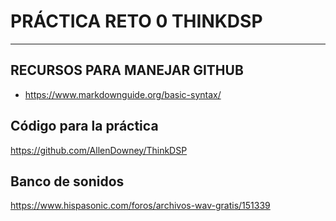 # PRÁCTICA RETO 0 THINKDSP
---

## RECURSOS PARA MANEJAR GITHUB

* https://www.markdownguide.org/basic-syntax/


## Código para la práctica

https://github.com/AllenDowney/ThinkDSP

## Banco de sonidos

https://www.hispasonic.com/foros/archivos-wav-gratis/151339



